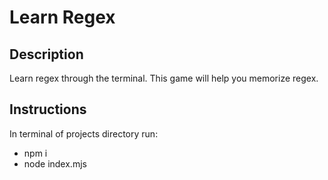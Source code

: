 # Learn Regex

## Description
Learn regex through the terminal. This game will help you memorize regex.

## Instructions
In terminal of projects directory run:
- npm i 
- node index.mjs
